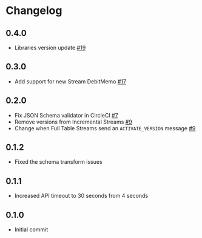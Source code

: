 # Changelog

## 0.4.0
  * Libraries version update [#19](https://github.com/singer-io/tap-ordway/pull/19)

## 0.3.0
  * Add support for new Stream DebitMemo [#17](https://github.com/singer-io/tap-ordway/pull/17)

## 0.2.0
  * Fix JSON Schema validator in CircleCI [#7](https://github.com/singer-io/tap-ordway/pull/7)
  * Remove versions from Incremental Streams [#9](https://github.com/singer-io/tap-ordway/pull/9)
  * Change when Full Table Streams send an `ACTIVATE_VERSION` message [#9](https://github.com/singer-io/tap-ordway/pull/9)

## 0.1.2
  * Fixed the schema transform issues

## 0.1.1
  * Increased API timeout to 30 seconds from 4 seconds

## 0.1.0
  * Initial commit
